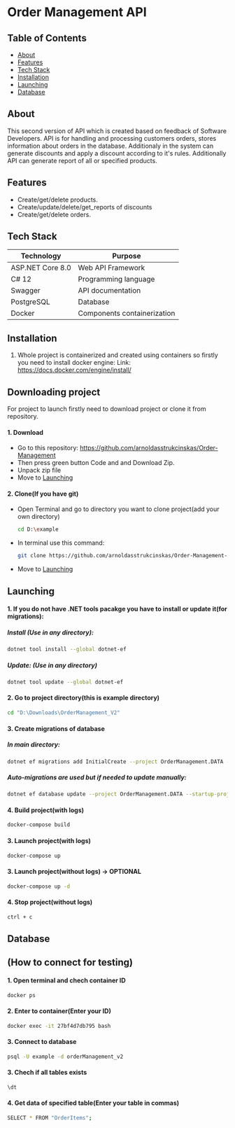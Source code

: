 # Order Management API
## Table of Contents
- [About](#about)
- [Features](#features)
- [Tech Stack](#tech-stack)
- [Installation](#installation)
- [Launching](#launching)
- [Database](#database)
## About
This second version of API which is created based on feedback of Software Developers. API is for handling and processing customers orders, stores information about orders in the database. Additionaly in the system can generate discounts and apply a discount according to it's rules.
Additionally API can generate report of all or specified products.
## Features
- Create/get/delete products.
- Create/update/delete/get_reports of discounts
- Create/get/delete orders.
## Tech Stack
| Technology | Purpose |
|------------|---------|
| ASP.NET Core 8.0 | Web API Framework |
| C# 12 | Programming language |
| Swagger | API documentation |
| PostgreSQL | Database |
| Docker | Components containerization |

## Installation
1. Whole project is containerized and created using containers so firstly you need to install docker engine:
Link: https://docs.docker.com/engine/install/

## Downloading project
For project to launch firstly need to download project or clone it from repository.
#### 1. Download
- Go to this repository: https://github.com/arnoldasstrukcinskas/Order-Management
- Then press green button Code and and Download Zip.
- Unpack zip file
- Move to [Launching](#launching)
#### 2. Clone(If you have git)
- Open Terminal and go to directory you want to clone project(add your own directory)
  ```bash
  cd D:\example
  ```
- In terminal use this command:
  ```bash
  git clone https://github.com/arnoldasstrukcinskas/Order-Management-V2.git
  ```
- Move to [Launching](#launching)
  
## Launching
#### 1. If you do not have .NET tools pacakge you have to install or update it(for migrations):
##### Install (Use in any directory):
```bash
dotnet tool install --global dotnet-ef
```
##### Update: (Use in any directory)
```bash
dotnet tool update --global dotnet-ef
```
#### 2. Go to project directory(this is example directory)
```bash
cd "D:\Downloads\OrderManagement_V2"
```
#### 3. Create migrations of database
##### In main directory:
```bash
dotnet ef migrations add InitialCreate --project OrderManagement.DATA --startup-project OrderManagement.API
```
##### Auto-migrations are used but if needed to update manually:
```bash
dotnet ef database update --project OrderManagement.DATA --startup-project OrderManagement.API
```
#### 4. Build project(with logs)
```bash
docker-compose build
```
#### 3. Launch project(with logs)
```bash
docker-compose up
```
#### 3. Launch project(without logs) -> OPTIONAL
```bash
docker-compose up -d
```
#### 4. Stop project(without logs)
```bash
ctrl + c
```

## Database
## (How to connect for testing)
#### 1. Open terminal and chech container ID
```bash
docker ps
```
#### 2. Enter to container(Enter your ID)
```bash
docker exec -it 27bf4d7db795 bash
```
#### 3. Connect to database
```bash
psql -U example -d orderManagement_v2
```
#### 3. Chech if all tables exists
```bash
\dt
```
#### 4. Get data of specified table(Enter your table in commas)
```bash
SELECT * FROM "OrderItems";
```
